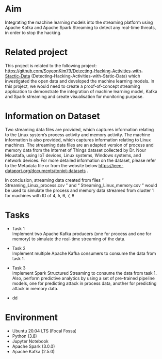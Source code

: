 # Aim
Integrating the machine learning models into the streaming platform using Apache Kafka and Apache Spark Streaming to detect any real-time threats, in order to stop the hacking. 

# Related project
This project is related to the following project: https://github.com/SoyeonKim79/Detecting-Hacking-Activities-with-Stactic-Data (Detecting-Hacking-Activities-with-Static-Data) which investigated the open data and developed the machine learning models. In this project, we would need to create a proof-of-concept streaming application to demonstrate the integration of machine learning model, Kafka and Spark streaming and create visualisation for monitoring purpose.

# Information on Dataset
Two streaming data files are provided, which captures information relating to the Linux system’s process activity and memory activity. The machine information is also provided, which captures information relating to Linux machines.
The streaming data files are an adapted version of process and memory data from the
Internet of Things dataset collected by Dr. Nour Moustafa, using IoT devices, Linux systems, Windows systems, and network devices. For more detailed information on the dataset, please refer to the Metadata file or from the website
below https://ieee-dataport.org/documents/toniot-datasets .

In conclusion, streaming data created from files “ Streaming_Linux_process.csv ” and “ Streaming_Linux_memory.csv ” would be used to simulate the process and memory data streamed from cluster 1 for machines with ID of 4, 5, 6, 7, 8

# Tasks
* Task 1 <br>
Implement two Apache Kafka producers (one for process and one for memory) to simulate the real-time streaming of the data.

* Task 2 <br>
Implement multiple Apache Kafka consumers to consume the data from task 1.

* Task 3 <br>
Implement Spark Structured Streaming to consume the data from task 1. Also, perform predictive analytics by using a set of pre-trained pipeline models, one for predicting attack in process data, another for predicting attack in memory data.

+ dd

# Environment
* Ubuntu 20.04 LTS (Focal Fossa) 
* Python (3.8) 
* Jupyter Notebook 
* Apache Spark (3.0.0) 
* Apache Kafka (2.5.0) 
